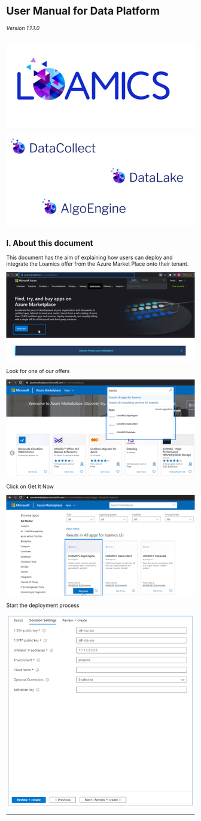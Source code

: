 # User Manual for Data Platform

###### Version 1.1.1.0

![main_screen](user_manual/imgs/offers_logo.png "")

![pda_offer_logo](user_manual/imgs/loamics_logo_apps.png "")

## I. About this document
This document has the aim of explaining how users can deploy and integrate the Loamics offer from the Azure Market Place onto their tenant. 

![main_screen](user_manual/imgs/Select_offer_from_Azure1.png "")

Look for one of our offers

![main_screen](user_manual/imgs/Select_offer_from_Azure2.png "")

Click on Get It Now

![main_screen](user_manual/imgs/Select_offer_from_Azure3.png "")

Start the deployment process

![main_screen](user_manual/imgs/main_screen.png "")


---
